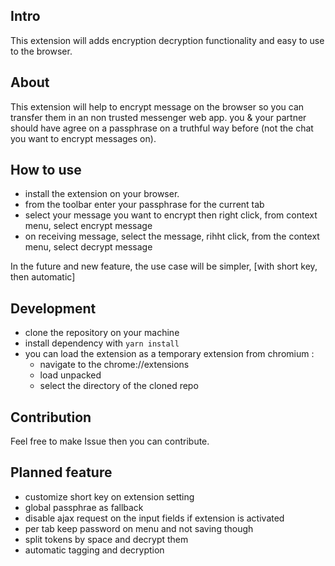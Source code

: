## Intro

This extension will adds encryption decryption functionality and easy to use to the browser.

## About

This extension will help to encrypt message on the browser so you can transfer them in an non trusted messenger web app.
you & your partner should have agree on a passphrase on a truthful way before (not the chat you want to encrypt messages on).

## How to use

- install the extension on your browser.
- from the toolbar enter your passphrase for the current tab
- select your message you want to encrypt then right click, from context menu, select encrypt message
- on receiving message, select the message, rihht click, from the context menu, select decrypt message

In the future and new feature, the use case will be simpler, [with short key, then automatic]

## Development

- clone the repository on your machine
- install dependency with `yarn install`
- you can load the extension as a temporary extension from chromium :
    - navigate to the chrome://extensions
    - load unpacked
    - select the directory of the cloned repo

## Contribution

Feel free to make Issue then you can contribute.

## Planned feature
- customize short key on extension setting
- global passphrae as fallback
- disable ajax request on the input fields if extension is activated
- per tab keep password on menu and not saving though
- split tokens by space and decrypt them
- automatic tagging and decryption